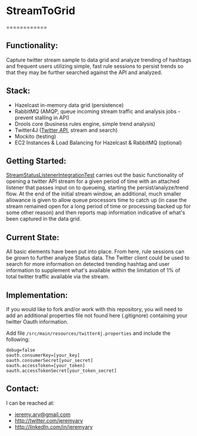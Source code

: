 # StreamToGrid
============

## Functionality:

Capture twitter stream sample to data grid and analyze trending of hashtags and frequent users utilizing simple, fast
rule sessions to persist trends so that they may be further searched against the API and analyzed.

## Stack:
 - Hazelcast in-memory data grid (persistence)
 - RabbitMQ (AMQP, queue incoming stream traffic and analysis jobs - prevent stalling in API)
 - Drools core (business rules engine, simple trend analysis)
 - Twitter4J ([Twitter API](https://dev.twitter.com/), stream and search)
 - Mockito (testing)
 - EC2 Instances & Load Balancing for Hazelcast & RabbitMQ (optional)

## Getting Started:
[StreamStatusListenerIntegrationTest](/src/test/java/jary/twitter/listener/StreamStatusListenerIntegrationTest.java) carries out the basic functionality of opening a twitter API stream for a given period of time with an attached listener that passes input on to queueing, starting the persist/analyze/trend flow. At the end of the initial stream window, an additional, much smaller allowance is given to allow queue processors time to catch up (in case the stream remained open for a long period of time or processing backed up for some other reason) and then reports map information indicative of what's been captured in the data grid.

## Current State:
All basic elements have been put into place. From here, rule sessions can be grown to further analyze Status data. The 
Twitter client could be used to search for more information on detected trending hashtag and user information 
to supplement what's available within the limitation of 1% of total twitter traffic available via the stream.

## Implementation:
If you would like to fork and/or work with this repository, you will need to add an additional properties file not found
here (.gitignore) containing your twitter Oauth information. 
  
  Add file `/src/main/resources/twitter4j.properties` and include the following:  
  
    debug=false  
    oauth.consumerKey=[your_key]  
    oauth.consumerSecret[your_secret]  
    oauth.accessToken=[your_token]  
    oauth.accessTokenSecret[your_token_secret]  
    
## Contact:
I can be reached at:
 - jeremy.ary@gmail.com
 - http://twitter.com/jeremyary
 - http://linkedIn.com/in/jeremyary
